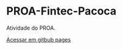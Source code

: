 # PROA-Fintec-Pacoca
Atividade do PROA.

[Acessar em gitbub pages](https://gustavo-inacio.github.io/PROA-Fintec-Pacoca/simular/)
